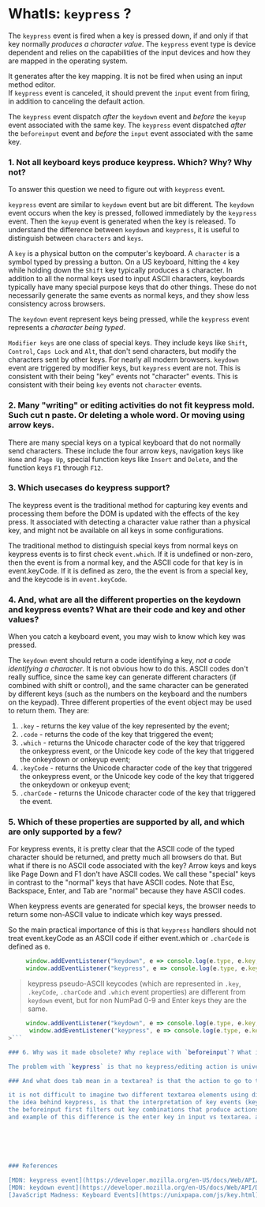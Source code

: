 # WhatIs: `keypress` ?

The `keypress` event is fired when a key is pressed down, if and only if that key normally _produces a character value_. The `keypress` event type is device dependent and relies on the capabilities of the input devices and how they are mapped in the operating system.    
                         
It generates after the key mapping. It is not be fired when using an input method editor.                 
If `keypress` event is canceled, it should prevent the `input` event from firing, in addition to canceling the default action.

The `keypress` event dispatch _after_ the `keydown` event and _before_ the `keyup` event associated with the same key.
The `keypress` event dispatched _after_ the `beforeinput` event and _before_ the `input` event associated with the same key.

### 1. Not all keyboard keys produce keypress. Which? Why? Why not?

To answer this question we need to figure out with `keypress` event.

`keypress` event are similar to `keydown` event but are bit different. The `keydown` event occurs when the key is pressed, followed immediately by the `keypress` event. Then the `keyup` event is generated when the key is released.
 To understand the difference between `keydown` and `keypress`, it is useful to distinguish between `characters` and `keys`. 
 
 A `key` is a physical button on the computer's keyboard. A `character` is a symbol typed by pressing a button. On a US keyboard, hitting the `4` key while holding down the `Shift` key typically produces a `$` character.
 In addition to all the normal keys used to input ASCII characters, keyboards typically have many special purpose keys that do other things. These do not necessarily generate the same events as normal keys, and they show less consistency across browsers.
 
The `keydown` event represent keys being pressed, while the `keypress` event represents a _character being typed_.

 `Modifier keys` are one class of special keys. They include keys like `Shift`, `Control`, `Caps Lock` and `Alt`, that don't send characters, but modify the characters sent by other keys. For nearly all modern browsers. `keydown` event are triggered by modifier keys, but `keypress` event are not. This is consistent with their being "key" events not "character" events. This is consistent with their being `key` events not `character` events.
 
### 2. Many "writing" or editing activities do not fit keypress mold. Such cut n paste. Or deleting a whole word. Or moving using arrow keys.

 There are many special keys on a typical keyboard that do not normally send characters. These include the four arrow keys, navigation keys like `Home` and `Page Up`, special function keys like `Insert` and `Delete`, and the function keys `F1` through `F12`.

### 3. Which usecases do keypress support?
The keypress event is the traditional method for capturing key events and processing them before the DOM is updated with the effects of the key press. It associated with detecting a character value rather than a physical key, and might not be available on all keys in some configurations.

The traditional method to distinguish special keys from normal keys on keypress events is to first check `event.which`. If it is undefined or non-zero, then the event is from a normal key, and the ASCII code for that key is in event.keyCode. If it is defined as zero, the the event is from a special key, and the keycode is in `event.keyCode`.


### 4. And, what are all the different properties on the keydown and keypress events? What are their code and key and other values?

When you catch a keyboard event, you may wish to know which key was pressed.

The `keydown` event should return a code identifying a key, _not a code identifying a character_. It is not obvious how to do this. ASCII codes don't really suffice, since the same key can generate different characters (if combined with shift or control), and the same character can be generated by different keys (such as the numbers on the keyboard and the numbers on the keypad).  Three different properties of the event object may be used to return them. They are:

1. `.key` - returns the key value of the key represented by the event;
2. `.code` -	returns the code of the key that triggered the event;
3. `.which` - returns the Unicode character code of the key that triggered the onkeypress event, or the Unicode key code of the key that triggered the onkeydown or onkeyup event;
4. `.keyCode` - returns the Unicode character code of the key that triggered the onkeypress event, or the Unicode key code of the key that triggered the onkeydown or onkeyup event;
5. `.charCode` -	returns the Unicode character code of the key that triggered the event.


### 5. Which of these properties are supported by all, and which are only supported by a few?
For keypress events, it is pretty clear that the ASCII code of the typed character should be returned, and pretty much all browsers do that.
But what if there is no ASCII code associated with the key? Arrow keys and keys like Page Down and F1 don't have ASCII codes. We call these "special" keys in contrast to the "normal" keys that have ASCII codes. Note that Esc, Backspace, Enter, and Tab are "normal" because they have ASCII codes.

When keypress events are generated for special keys, the browser needs to return some non-ASCII value to indicate which key ways pressed.  

So the main practical importance of this is that `keypress` handlers should not treat event.keyCode as an ASCII code if either event.which or `.charCode` is defined as `0`. 

```javascript
     window.addEventListener("keydown", e => console.log(e.type, e.key, e.code, e.keyCode, e.charCode, e.which));  // keydown e KeyE 69 0 69
     window.addEventListener("keypress", e => console.log(e.type, e.key, e.code, e.keyCode, e.charCode, e.which)); // keypress e KeyE 101 101 101
   ```

> keypress pseudo-ASCII keycodes (which are represented in `.key`, `.keyCode`, `.charCode` and `.which` event properties) are different from `keydown` event, but for non NumPad 0-9 and Enter keys they are the same.

```javascript
     window.addEventListener("keydown", e => console.log(e.type, e.key, e.code, e.keyCode, e.charCode, e.which));  // keydown 2 Digit2 50 0 50
      window.addEventListener("keypress", e => console.log(e.type, e.key, e.code, e.keyCode, e.charCode, e.which)); // keypress 2 Digit2 50 50 50
>```

### 6. Why was it made obsolete? Why replace with `beforeinput`? What is the difference between `keypress` and `beforeinput`? Are `beforeinput` only associated with `<input>` elements? whereas `keypress` is a universal event? 

The problem with `keypress` is that no keypress/editing action is universal. the keys and text being produced via key down combinations will vary from element to element. Enter for example means a character in `<textarea>` value property, while it is an action to submit in an `<input>` field. 

### And what does tab mean in a textarea? is that the action to go to the next element, or is it a character? 

it is not difficult to imagine two different textarea elements using different interpretations of the tab keydown and keyup in the different or event the same app.
the idea behind keypress, is that the interpretation of key events (keydowns) are *universal* to all elements in the web page. and all web pages, in a sense. This it is not. keydown combinations vary not only between apps, but also between elements within an app. hence the need for beforeinput which is element specific, instead of the keypress which would apply the same to all element disregarding element type.
the beforeinput first filters out key combinations that produce actions, or no input, in this particular element. and then only fire beforeinput when a keydown combination produce a character. 
and example of this difference is the enter key in input vs textarea. another example is the tab key. this will be interpreted as an action to go to the next form element in normal textarea elements, but many more complex custom input elements such as wysiwyg or code editors, interpret tabs as the tab character. They would produce different beforeinput events, but the same keypress event. 






### References

[MDN: keypress event](https://developer.mozilla.org/en-US/docs/Web/API/Document/keypress_event);
[MDN: keydown event](https://developer.mozilla.org/en-US/docs/Web/API/Document/keydown_event);
[JavaScript Madness: Keyboard Events](https://unixpapa.com/js/key.html).